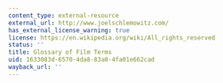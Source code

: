```yaml
---
content_type: external-resource
external_url: http://www.joelschlemowitz.com/
has_external_license_warning: true
license: https://en.wikipedia.org/wiki/All_rights_reserved
status: ''
title: Glossary of Film Terms
uid: 1633083d-6570-4da8-83a0-4fa01e662cad
wayback_url: ''
---
```

